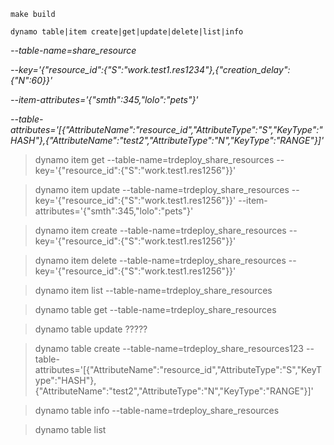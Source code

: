 `make build`

`dynamo table|item create|get|update|delete|list|info`

*--table-name=share_resource*

*--key='{"resource_id":{"S":"work.test1.res1234"},{"creation_delay":{"N":60}}'*

*--item-attributes='{"smth":345,"lolo":"pets"}'*

*--table-attributes='[{"AttributeName":"resource_id","AttributeType":"S","KeyType":"HASH"},{"AttributeName":"test2","AttributeType":"N","KeyType":"RANGE"}]'*

> dynamo item get --table-name=trdeploy_share_resources --key='{"resource_id":{"S":"work.test1.res1256"}}'

> dynamo item update --table-name=trdeploy_share_resources --key='{"resource_id":{"S":"work.test1.res1256"}}' --item-attributes='{"smth":345,"lolo":"pets"}'

> dynamo item create --table-name=trdeploy_share_resources --key='{"resource_id":{"S":"work.test1.res1256"}}'

> dynamo item delete --table-name=trdeploy_share_resources --key='{"resource_id":{"S":"work.test1.res1256"}}'

> dynamo item list --table-name=trdeploy_share_resources

> dynamo table get --table-name=trdeploy_share_resources

> dynamo table update ?????

> dynamo table create --table-name=trdeploy_share_resources123 --table-attributes='[{"AttributeName":"resource_id","AttributeType":"S","KeyType":"HASH"},{"AttributeName":"test2","AttributeType":"N","KeyType":"RANGE"}]'

> dynamo table info --table-name=trdeploy_share_resources

> dynamo table list
